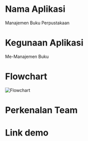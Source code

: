 # Nama Aplikasi
Manajemen Buku Perpustakaan

# Kegunaan Aplikasi
Me-Manajemen Buku

# Flowchart
![Flowchart](https://github.com/user-attachments/assets/000d11c0-1a9b-484f-9708-d4a29d7040a4)

# Perkenalan Team

# Link demo
